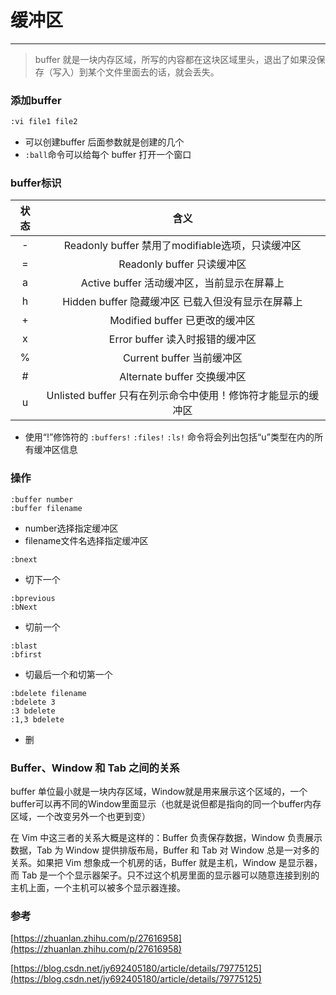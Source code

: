 # 缓冲区
--------

> buffer 就是一块内存区域，所写的内容都在这块区域里头，退出了如果没保存（写入）到某个文件里面去的话，就会丢失。

### 添加buffer

```bash
:vi file1 file2
```
+ 可以创建buffer 后面参数就是创建的几个
+ `:ball`命令可以给每个 buffer 打开一个窗口

### buffer标识
| 状态 |                             含义                             |
|:----:|:------------------------------------------------------------:|
|  -   |       Readonly buffer 禁用了modifiable选项，只读缓冲区       |
|  =   |                  Readonly buffer 只读缓冲区                  |
|  a   |          Active buffer 活动缓冲区，当前显示在屏幕上          |
|  h   |      Hidden buffer 隐藏缓冲区 已载入但没有显示在屏幕上       |
|  +   |                Modified buffer 已更改的缓冲区                |
|  x   |               Error buffer 读入时报错的缓冲区                |
|  %   |                  Current buffer 当前缓冲区                   |
|  #   |                 Alternate buffer 交换缓冲区                  |
|  u   | Unlisted buffer 只有在列示命令中使用！修饰符才能显示的缓冲区 |
+ 使用“!”修饰符的 `:buffers!` `:files!` `:ls!` 命令将会列出包括“u”类型在内的所有缓冲区信息

### 操作

```
:buffer number
:buffer filename
```
+ number选择指定缓冲区
+ filename文件名选择指定缓冲区

```
:bnext
```
+ 切下一个

```
:bprevious
:bNext
```
+ 切前一个

```
:blast
:bfirst
```
+ 切最后一个和切第一个

```
:bdelete filename
:bdelete 3
:3 bdelete
:1,3 bdelete
```
+ 删

### Buffer、Window 和 Tab 之间的关系
buffer 单位最小就是一块内存区域，Window就是用来展示这个区域的，一个buffer可以再不同的Window里面显示（也就是说但都是指向的同一个buffer内存区域，一个改变另外一个也更到变）

在 Vim 中这三者的关系大概是这样的：Buffer 负责保存数据，Window 负责展示数据，Tab 为 Window 提供排版布局，Buffer 和 Tab 对 Window 总是一对多的关系。如果把 Vim 想象成一个机房的话，Buffer 就是主机，Window 是显示器，而 Tab 是一个个显示器架子。只不过这个机房里面的显示器可以随意连接到别的主机上面，一个主机可以被多个显示器连接。

### 参考

[https://zhuanlan.zhihu.com/p/27616958](https://zhuanlan.zhihu.com/p/27616958) 

[https://blog.csdn.net/jy692405180/article/details/79775125](https://blog.csdn.net/jy692405180/article/details/79775125) 
